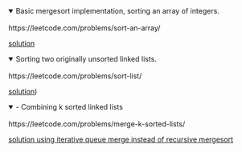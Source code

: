 
<details open>
<summary>
 Basic mergesort implementation, sorting an array of integers.
  </summary>
<br>
https://leetcode.com/problems/sort-an-array/

[solution](./solutions/sort-an-array.py)
</details>

<details open>
<summary>
Sorting two originally unsorted linked lists.
  </summary>
<br>
https://leetcode.com/problems/sort-list/

[solution](./solutions/sort-list.py))
</details>

<details open>
<summary>
- Combining k sorted linked lists  </summary>
<br>
https://leetcode.com/problems/merge-k-sorted-lists/

[solution using iterative queue merge instead of recursive mergesort](./solutions/marge-k-sorted-lists.py)
</details>

